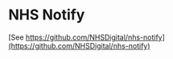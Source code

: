 # NHS Notify

[See https://github.com/NHSDigital/nhs-notify](https://github.com/NHSDigital/nhs-notify)
